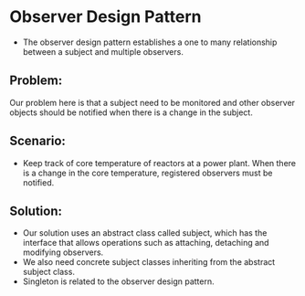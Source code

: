 # Observer Design Pattern
* The observer design pattern establishes a one to many relationship between a subject and multiple observers.

Problem:
------------
Our problem here is that a subject need to be monitored and other observer objects should be notified when there is a change in the subject.

Scenario:
-------------
* Keep track of core temperature of reactors at a power plant. When there is a change in the core temperature, registered observers must be notified.


Solution:
-----------
* Our solution uses an abstract class called subject, which has the interface that allows operations such as attaching, detaching and modifying observers.
* We also need concrete subject classes inheriting from the abstract subject class.
* Singleton is related to the observer design pattern.